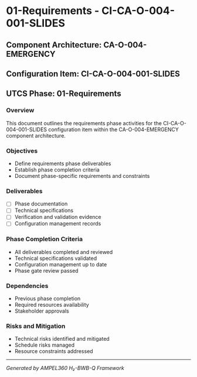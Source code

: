 # 01-Requirements - CI-CA-O-004-001-SLIDES

## Component Architecture: CA-O-004-EMERGENCY
## Configuration Item: CI-CA-O-004-001-SLIDES
## UTCS Phase: 01-Requirements

### Overview
This document outlines the requirements phase activities for the CI-CA-O-004-001-SLIDES configuration item within the CA-O-004-EMERGENCY component architecture.

### Objectives
- Define requirements phase deliverables
- Establish phase completion criteria
- Document phase-specific requirements and constraints

### Deliverables
- [ ] Phase documentation
- [ ] Technical specifications
- [ ] Verification and validation evidence
- [ ] Configuration management records

### Phase Completion Criteria
- All deliverables completed and reviewed
- Technical specifications validated
- Configuration management up to date
- Phase gate review passed

### Dependencies
- Previous phase completion
- Required resources availability
- Stakeholder approvals

### Risks and Mitigation
- Technical risks identified and mitigated
- Schedule risks managed
- Resource constraints addressed

---
*Generated by AMPEL360 H₂-BWB-Q Framework*
